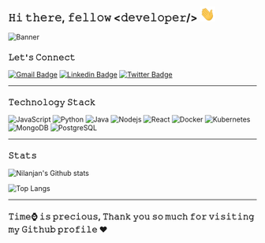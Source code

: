 ## 𝙷𝚒 𝚝𝚑𝚎𝚛𝚎, 𝚏𝚎𝚕𝚕𝚘𝚠 <𝚍𝚎𝚟𝚎𝚕𝚘𝚙𝚎𝚛/> <img alt="👋" src="https://raw.githubusercontent.com/nil1729/nil1729/master/assets/wave.gif" width="30px" height="30px">

![Banner](https://i.postimg.cc/Xqr8Qk8g/nilanjandebintro.png)

### 𝙻𝚎𝚝'𝚜 𝙲𝚘𝚗𝚗𝚎𝚌𝚝

[![Gmail Badge](https://img.shields.io/badge/-nilanjan172svian@gmail.com-c14438?style=flat-square&logo=Gmail&logoColor=white&link=mailto:nilanjan172nsvian@gmail.com)](mailto:nilanjan172nsvian@gmail.com)
[![Linkedin Badge](https://img.shields.io/badge/-Nilanjan_Deb-0e76a8?style=flat-square&logo=Linkedin&logoColor=white&link=https://www.linkedin.com/in/nil1729/)](https://www.linkedin.com/in/nil1729/)
[![Twitter Badge](https://img.shields.io/badge/-@nil1729-blue?style=flat-square&logo=Twitter&logoColor=white&link=https://www.twitter.com/@nil1729/)](https://www.twitter.com/@nil1729/)

---

### 𝚃𝚎𝚌𝚑𝚗𝚘𝚕𝚘𝚐𝚢 𝚂𝚝𝚊𝚌𝚔

![JavaScript](https://img.shields.io/badge/-JavaScript-black?style=flat-square&logo=javascript)
![Python](https://img.shields.io/badge/-Python-black?style=flat-square&logo=Python&logoColor=green)
![Java](https://img.shields.io/badge/-Java-black?style=flat-square&logo=oracle&logoColor=green)
![Nodejs](https://img.shields.io/badge/-Nodejs-black?style=flat-square&logo=Node.js)
![React](https://img.shields.io/badge/-React-black?style=flat-square&logo=react)
![Docker](https://img.shields.io/badge/-Docker-black?style=flat-square&logo=docker&logoColor=blue)
![Kubernetes](https://img.shields.io/badge/-Kubernetes-black?style=flat-square&logo=kubernetes&logoColor=blue)
![MongoDB](https://img.shields.io/badge/-MongoDB-black?style=flat-square&logo=mongodb)
![PostgreSQL](https://img.shields.io/badge/-PostgreSQL-31648C?style=flat-square&logo=postgresql&logoColor=white)

---

### 𝚂𝚝𝚊𝚝𝚜

![Nilanjan's Github stats](https://github-readme-stats.vercel.app/api?username=nil1729&show_icons=true&theme=merko)

![Top Langs](https://github-readme-stats.vercel.app/api/top-langs/?username=nil1729&hide=SCSS&layout=compact&theme=merko)

---

### 𝚃𝚒𝚖𝚎⌚ 𝚒𝚜 𝚙𝚛𝚎𝚌𝚒𝚘𝚞𝚜, 𝚃𝚑𝚊𝚗𝚔 𝚢𝚘𝚞 𝚜𝚘 𝚖𝚞𝚌𝚑 𝚏𝚘𝚛 𝚟𝚒𝚜𝚒𝚝𝚒𝚗𝚐 𝚖𝚢 𝙶𝚒𝚝𝚑𝚞𝚋 𝚙𝚛𝚘𝚏𝚒𝚕𝚎 ❤️

